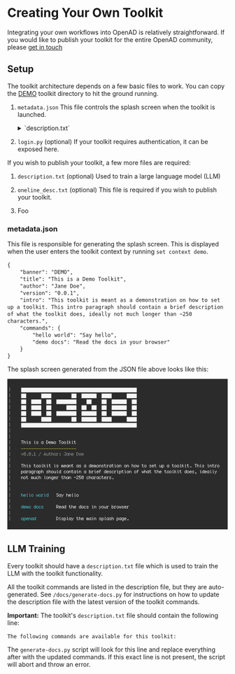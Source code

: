 # Creating Your Own Toolkit

Integrating your own workflows into OpenAD is relatively straightforward. If you would like to publish your toolkit for the entire OpenAD community, please [get in touch](https://acceleratedscience.github.io/openad-docs/about.html)

## Setup

The toolkit architecture depends on a few basic files to work. You can copy the [DEMO](./DEMO) toolkit directory to hit the ground running.


1. `metadata.json` This file controls the splash screen when the toolkit is launched.
    <details>
    <summary markdown="block">`description.txt`</summary>
    <div markdown="block">
    Foo bar
    </div>
    </details>
    
2. `login.py` (optional) If your toolkit requires authentication, it can be exposed here.

If you wish to publish your toolkit, a few more files are required:
1. `description.txt` (optional) Used to train a large language model (LLM)
1. `oneline_desc.txt` (optional) This file is required if you wish to publish your toolkit.

1. Foo
    

### metadata.json

This file is responsible for generating the splash screen. This is displayed when the user enters the toolkit context by running `set context demo`.

    {
        "banner": "DEMO",
        "title": "This is a Demo Toolkit",
        "author": "Jane Doe",
        "version": "0.0.1",
        "intro": "This toolkit is meant as a demonstration on how to set up a toolkit. This intro paragraph should contain a brief description of what the toolkit does, ideally not much longer than ~250 characters.",
        "commands": {
            "hello world": "Say hello",
            "demo docs": "Read the docs in your browser"
        }
    }

The splash screen generated from the JSON file above looks like this:

![demo-splash-page](readme/demo-splash.png)


## LLM Training

Every toolkit should have a `description.txt` file which is used to train the LLM with the toolkit functionality.

All the toolkit commands are listed in the description file, but they are auto-generated. See `/docs/generate-docs.py` for instructions on how to update the description file with the latest version of the toolkit commands.

**Important:** The toolkit's `description.txt` file should contain the following line:

    The following commands are available for this toolkit:

The `generate-docs.py` script will look for this line and replace everything after with the updated commands. If this exact line is not present, the script will abort and throw an error.